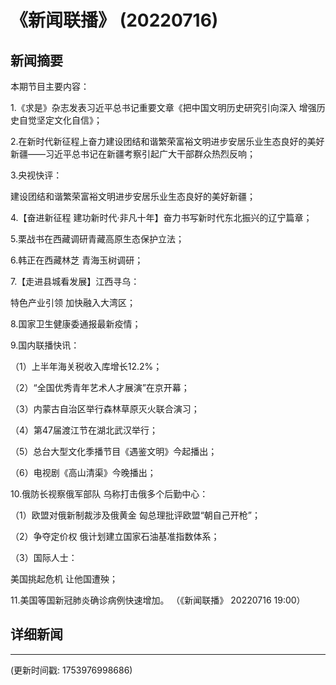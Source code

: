 # 《新闻联播》 (20220716)

## 新闻摘要

本期节目主要内容：


1.《求是》杂志发表习近平总书记重要文章《把中国文明历史研究引向深入 增强历史自觉坚定文化自信》；


2.在新时代新征程上奋力建设团结和谐繁荣富裕文明进步安居乐业生态良好的美好新疆——习近平总书记在新疆考察引起广大干部群众热烈反响；


3.央视快评：

建设团结和谐繁荣富裕文明进步安居乐业生态良好的美好新疆；


4.【奋进新征程 建功新时代·非凡十年】奋力书写新时代东北振兴的辽宁篇章；


5.栗战书在西藏调研青藏高原生态保护立法；


6.韩正在西藏林芝 青海玉树调研；


7.【走进县城看发展】江西寻乌：

特色产业引领 加快融入大湾区；


8.国家卫生健康委通报最新疫情；


9.国内联播快讯：


（1）上半年海关税收入库增长12.2%；


（2）“全国优秀青年艺术人才展演”在京开幕；


（3）内蒙古自治区举行森林草原灭火联合演习；


（4）第47届渡江节在湖北武汉举行；


（5）总台大型文化季播节目《遇鉴文明》今起播出；


（6）电视剧《高山清渠》今晚播出；


10.俄防长视察俄军部队 乌称打击俄多个后勤中心：


（1）欧盟对俄新制裁涉及俄黄金 匈总理批评欧盟“朝自己开枪”；


（2）争夺定价权 俄计划建立国家石油基准指数体系；


（3）国际人士：

美国挑起危机 让他国遭殃；


11.美国等国新冠肺炎确诊病例快速增加。
（《新闻联播》 20220716 19:00）

## 详细新闻

---

(更新时间戳: 1753976998686)

